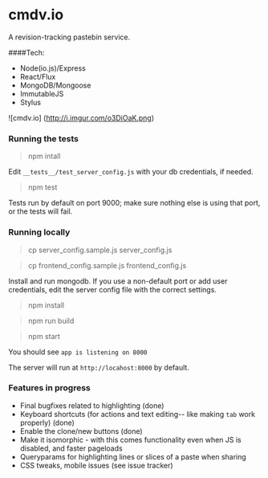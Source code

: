 # cmdv.io
A revision-tracking pastebin service.

####Tech:
* Node(io.js)/Express
* React/Flux
* MongoDB/Mongoose
* ImmutableJS
* Stylus

![cmdv.io]
(http://i.imgur.com/o3DiOaK.png)

### Running the tests

> npm intall

Edit `__tests__/test_server_config.js` with your db credentials, if needed.

> npm test

Tests run by default on port 9000; make sure nothing else is using that port, or the tests will fail.

### Running locally

> cp server\_config.sample.js server_config.js

> cp frontend\_config.sample.js frontend_config.js

Install and run mongodb. If you use a non-default port or add user credentials, edit the server config file with the correct settings.

> npm install

> npm run build

> npm start

You should see `app is listening on 8000`

The server will run at `http://locahost:8000` by default.

### Features in progress
* Final bugfixes related to highlighting (done)
* Keyboard shortcuts (for actions and text editing-- like making `tab` work properly) (done)
* Enable the clone/new buttons (done)
* Make it isomorphic - with this comes functionality even when JS is disabled, and faster pageloads
* Queryparams for highlighting lines or slices of a paste when sharing
* CSS tweaks, mobile issues (see issue tracker)
